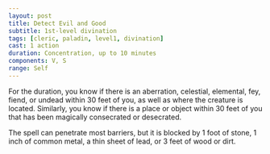```yaml
---
layout: post
title: Detect Evil and Good
subtitle: 1st-level divination
tags: [cleric, paladin, level1, divination]
cast: 1 action
duration: Concentration, up to 10 minutes
components: V, S
range: Self
---
```

For the duration, you know if there is an aberration, celestial, elemental, fey, fiend, or undead within 30 feet of you, as well as where the creature is located. Similarly, you know if there is a place or object within 30 feet of you that has been magically consecrated or desecrated.

The spell can penetrate most barriers, but it is blocked by 1 foot of stone, 1 inch of common metal, a thin sheet of lead, or 3 feet of wood or dirt.